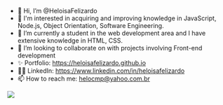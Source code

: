 -   👋 Hi, I’m @HeloisaFelizardo
-   👀 I'm interested in acquiring and improving knowledge in JavaScript, Node.js, Object Orientation, Software Engineering.
-   🌱 I’m currently a student in the web development area and I have extensive knowledge in HTML, CSS.
-   💞️ I’m looking to collaborate on with projects involving Front-end development
-   ✨ Portfolio: https://heloisafelizardo.github.io
-   👩🏽 LinkedIn: https://www.linkedin.com/in/heloisafelizardo
-   📫 How to reach me: helocmp@yahoo.com.br

<!---
HeloisaFelizardo/HeloisaFelizardo is a ✨ special ✨ repository because its `README.md` (this file) appears on your GitHub profile.
You can click the Preview link to take a look at your changes.
--->

<img align="center" src="https://github-readme-stats.vercel.app/api/top-langs/?username=HeloisaFelizardo&layout=compact&theme=material-palenight" />
